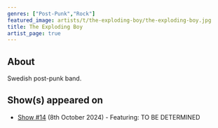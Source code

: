 ```yaml
---
genres: ["Post-Punk","Rock"]
featured_image: artists/t/the-exploding-boy/the-exploding-boy.jpg
title: The Exploding Boy
artist_page: true
---
```

## About

Swedish post-punk band.

## Show(s) appeared on

- [Show #14](/shows/featuring-to-be-determined/) (8th October 2024) - Featuring: TO BE DETERMINED

